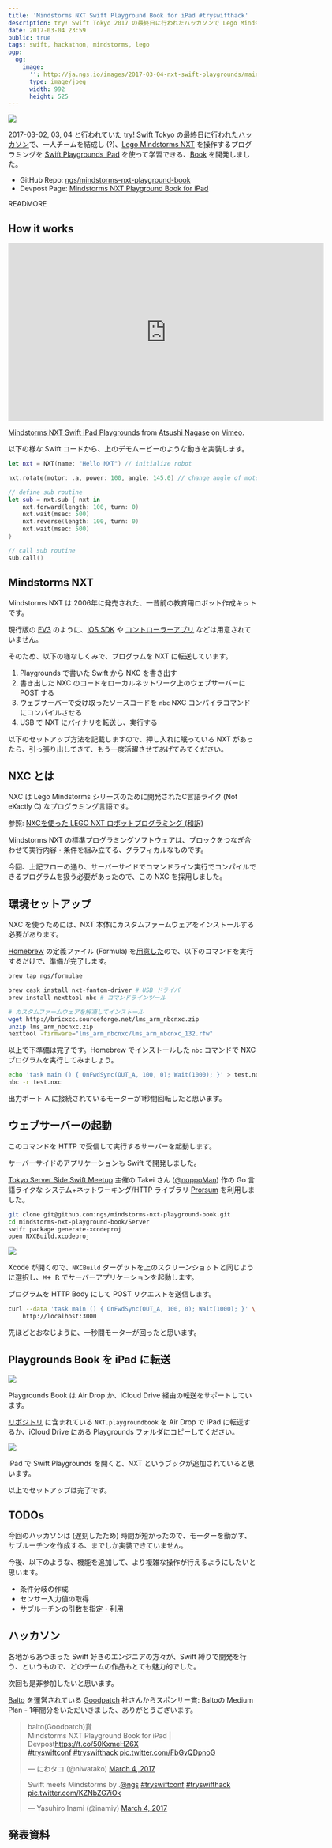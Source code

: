 ```yaml
---
title: 'Mindstorms NXT Swift Playground Book for iPad #tryswifthack'
description: try! Swift Tokyo 2017 の最終日に行われたハッカソンで Lego Mindstorms NXT を操作するプログラミングを Swift Playgrounds iPad を使って学習できる、Book を開発しました。
date: 2017-03-04 23:59
public: true
tags: swift, hackathon, mindstorms, lego
ogp:
  og:
    image:
      '': http://ja.ngs.io/images/2017-03-04-nxt-swift-playgrounds/main.jpg
      type: image/jpeg
      width: 992
      height: 525
---
```


![](2017-03-04-nxt-swift-playgrounds/main.jpg)

2017-03-02, 03, 04 と行われていた [try! Swift Tokyo] の最終日に行われた[ハッカソン]で、一人チームを結成し (?)、[Lego Mindstorms NXT] を操作するプログラミングを [Swift Playgrounds iPad] を使って学習できる、[Book] を開発しました。

- GitHub Repo: [ngs/mindstorms-nxt-playground-book][repo]
- Devpost Page: [Mindstorms NXT Playground Book for iPad](https://devpost.com/software/mindstorms-nxt-playground-book)

READMORE

## How it works

<iframe src="https://player.vimeo.com/video/206693443" width="640" height="360" frameborder="0" webkitallowfullscreen mozallowfullscreen allowfullscreen></iframe>
<p><a href="https://vimeo.com/206693443">Mindstorms NXT Swift iPad Playgrounds</a> from <a href="https://vimeo.com/atsnngs">Atsushi Nagase</a> on <a href="https://vimeo.com">Vimeo</a>.</p>

以下の様な Swift コードから、上のデモムービーのような動きを実装します。

```swift
let nxt = NXT(name: "Hello NXT") // initialize robot

nxt.rotate(motor: .a, power: 100, angle: 145.0) // change angle of motor

// define sub routine
let sub = nxt.sub { nxt in
    nxt.forward(length: 100, turn: 0)
    nxt.wait(msec: 500)
    nxt.reverse(length: 100, turn: 0)
    nxt.wait(msec: 500)
}

// call sub routine
sub.call()
```

## Mindstorms NXT

Mindstorms NXT は 2006年に発売された、一昔前の教育用ロボット作成キットです。

現行版の [EV3] のように、[iOS SDK] や [コントローラーアプリ] などは用意されていません。

そのため、以下の様なしくみで、プログラムを NXT に転送しています。

1. Playgrounds で書いた Swift から NXC を書き出す
2. 書き出した NXC のコードをローカルネットワーク上のウェブサーバーに POST する
3. ウェブサーバーで受け取ったソースコードを `nbc` NXC コンパイラコマンドにコンパイルさせる
4. USB で NXT にバイナリを転送し、実行する

以下のセットアップ方法を記載しますので、押し入れに眠っている NXT があったら、引っ張り出してきて、もう一度活躍させてあげてみてください。

## NXC とは

NXC は Lego Mindstorms シリーズのために開発されたC言語ライク (Not eXactly C) なプログラミング言語です。

参照: [NXCを使った LEGO NXT ロボットプログラミング (和訳)](http://tabrain.jp/LEGO/NXC_programing.pdf)

Mindstorms NXT の標準プログラミングソフトウェアは、ブロックをつなぎ合わせて実行内容・条件を組み立てる、グラフィカルなものです。

今回、上記フローの通り、サーバーサイドでコマンドライン実行でコンパイルできるプログラムを扱う必要があったので、この NXC を採用しました。

## 環境セットアップ

NXC を使うためには、NXT 本体にカスタムファームウェアをインストールする必要があります。

[Homebrew] の定義ファイル (Formula) を[用意した][formulae]ので、以下のコマンドを実行するだけで、準備が完了します。

```sh
brew tap ngs/formulae

brew cask install nxt-fantom-driver # USB ドライバ
brew install nexttool nbc # コマンドラインツール

# カスタムファームウェアを解凍してインストール
wget http://bricxcc.sourceforge.net/lms_arm_nbcnxc.zip 
unzip lms_arm_nbcnxc.zip
nexttool -firmware="lms_arm_nbcnxc/lms_arm_nbcnxc_132.rfw"
```

以上で下準備は完了です。Homebrew でインストールした `nbc` コマンドで NXC プログラムを実行してみましょう。

```sh
echo 'task main () { OnFwdSync(OUT_A, 100, 0); Wait(1000); }' > test.nxc
nbc -r test.nxc
```

出力ポート A に接続されているモーターが1秒間回転したと思います。

## ウェブサーバーの起動

このコマンドを HTTP で受信して実行するサーバーを起動します。

サーバーサイドのアプリケーションも Swift で開発しました。

[Tokyo Server Side Swift Meetup] 主催の Takei さん ([@noppoMan]) 作の Go 言語ライクな システム+ネットワーキング/HTTP ライブラリ [Prorsum] を利用しました。

```sh
git clone git@github.com:ngs/mindstorms-nxt-playground-book.git
cd mindstorms-nxt-playground-book/Server
swift package generate-xcodeproj
open NXCBuild.xcodeproj
```

![](2017-03-04-nxt-swift-playgrounds/target.jpg)

Xcode が開くので、`NXCBuild` ターゲットを上のスクリーンショットと同じように選択し、<kbd>&#x2318;+ R</kbd> でサーバーアプリケーションを起動します。

プログラムを HTTP Body にして POST リクエストを送信します。

```sh
curl --data 'task main () { OnFwdSync(OUT_A, 100, 0); Wait(1000); }' \
	http://localhost:3000
```

先ほどとおなじように、一秒間モーターが回ったと思います。

## Playgrounds Book を iPad に転送

![](2017-03-04-nxt-swift-playgrounds/airdrop.jpg)

Playgrounds Book は Air Drop か、iCloud Drive 経由の転送をサポートしています。

[リポジトリ][repo] に含まれている `NXT.playgroundbook` を Air Drop で iPad に転送するか、iCloud Drive にある Playgrounds フォルダにコピーしてください。

![](2017-03-04-nxt-swift-playgrounds/playgrounds.jpg)

iPad で Swift Playgrounds を開くと、NXT というブックが追加されていると思います。

以上でセットアップは完了です。

## TODOs

今回のハッカソンは (遅刻したため) 時間が短かったので、モーターを動かす、サブルーチンを作成する、までしか実装できていません。

今後、以下のような、機能を追加して、より複雑な操作が行えるようにしたいと思います。

- 条件分岐の作成
- センサー入力値の取得
- サブルーチンの引数を指定・利用

## ハッカソン

各地からあつまった Swift 好きのエンジニアの方々が、Swift 縛りで開発を行う、というもので、どのチームの作品もとても魅力的でした。

次回も是非参加したいと思います。

[Balto] を運営されている [Goodpatch] 社さんからスポンサー賞: Baltoの Medium Plan - 1年間分をいただいきました、ありがとうございます。

<blockquote class="twitter-tweet" data-lang="en"><p lang="en" dir="ltr">balto(Goodpatch)賞<br>Mindstorms NXT Playground Book for iPad | Devpost<a href="https://t.co/50KxmeHZ6X">https://t.co/50KxmeHZ6X</a><br> <a href="https://twitter.com/hashtag/tryswiftconf?src=hash">#tryswiftconf</a> <a href="https://twitter.com/hashtag/tryswifthack?src=hash">#tryswifthack</a> <a href="https://t.co/FbGvQDpnoG">pic.twitter.com/FbGvQDpnoG</a></p>&mdash; にわタコ (@niwatako) <a href="https://twitter.com/niwatako/status/837997687035191298">March 4, 2017</a></blockquote>
<script async src="//platform.twitter.com/widgets.js" charset="utf-8"></script>

<blockquote class="twitter-tweet" data-lang="en"><p lang="en" dir="ltr">Swift meets Mindstorms by .<a href="https://twitter.com/ngs">@ngs</a> <a href="https://twitter.com/hashtag/tryswiftconf?src=hash">#tryswiftconf</a> <a href="https://twitter.com/hashtag/tryswifthack?src=hash">#tryswifthack</a> <a href="https://t.co/KZNbZG7iOk">pic.twitter.com/KZNbZG7iOk</a></p>&mdash; Yasuhiro Inami (@inamiy) <a href="https://twitter.com/inamiy/status/837982283105624064">March 4, 2017</a></blockquote>
<script async src="//platform.twitter.com/widgets.js" charset="utf-8"></script>

## 発表資料

<script async class="speakerdeck-embed" data-id="1560827ae5cf47ef8f20afc8a2c2508f" data-ratio="1.33333333333333" src="//speakerdeck.com/assets/embed.js"></script>

[try! Swift Tokyo]: https://www.tryswift.co/tokyo/jp
[ハッカソン]: https://tryswift.devpost.com/
[Lego Mindstorms NXT]: https://ja.wikipedia.org/wiki/Lego_Mindstorms_NXT
[Swift Playgrounds iPad]: http://www.apple.com/jp/swift/playgrounds/
[Book]: https://developer.apple.com/library/content/documentation/Xcode/Conceptual/swift_playgrounds_doc_format/
[EV3]: https://www.lego.com/ja-jp/mindstorms/products/mindstorms-ev3-31313
[iOS SDK]: https://github.com/andiikaa/ev3ios
[コントローラーアプリ]: https://www.lego.com/ja-jp/mindstorms/downloads
[Homebrew]: https://brew.sh/
[formulae]: https://github.com/ngs/homebrew-formulae
[repo]: https://github.com/ngs/mindstorms-nxt-playground-book
[Tokyo Server Side Swift Meetup]: https://tokyo-ss-swift.connpass.com/
[@noppoMan]: https://github.com/noppoMan/
[Prorsum]: https://github.com/noppoMan/Prorsum
[Balto]: https://www.balto.io/ja/
[Goodpatch]: http://goodpatch.com/jp